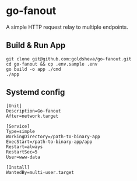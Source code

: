 # go-fanout

A simple HTTP request relay to multiple endpoints.

## Build & Run App

    git clone git@github.com:goldsheva/go-fanout.git
    cd go-fanout && cp .env.sample .env
    go build -o app ./cmd
    ./app

## Systemd config
 

    [Unit]
    Description=Go-fanout
    After=network.target
    
    [Service]
    Type=simple
    WorkingDirectory=/path-to-binary-app
    ExecStart=/path-to-binary-app/app
    Restart=always
    RestartSec=5
    User=www-data
    
    [Install]
    WantedBy=multi-user.target
